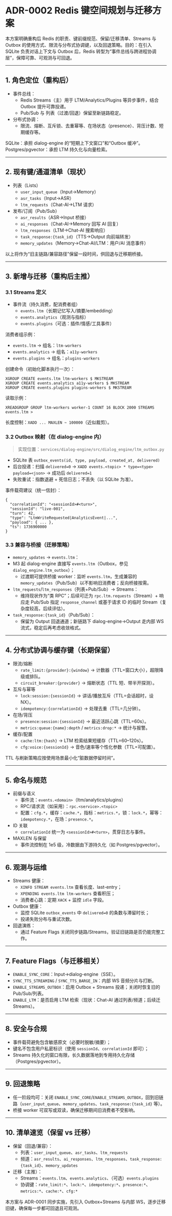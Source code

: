 # ADR-0002 Redis 键空间规划与迁移方案

本方案明确重构后 Redis 的职责、键前缀规范、保留/迁移清单、Streams 与 Outbox 的使用方式、限流与分布式协调键，以及回退策略。目的：在引入 SQLite 负责对话上下文与 Outbox 后，Redis 转型为“事件总线与跨进程协调层”，保障可靠、可观测与可回退。

---

## 1. 角色定位（重构后）

- 事件总线：
  - Redis Streams（主）用于 LTM/Analytics/Plugins 等异步事件，结合 Outbox 提升可靠投递。
  - Pub/Sub 与 列表（过渡/回退）保留至新链路稳定。
- 分布式协调：
  - 限流、熔断、互斥锁、去重幂等、在场状态（presence）、背压计数、短期缓存等。

SQLite：承担 dialog-engine 的“短期上下文窗口”和“Outbox 缓冲”。Postgres/pgvector：承担 LTM 持久化与向量检索。

---

## 2. 现有键/通道清单（现状）

- 列表（Lists）
  - `user_input_queue`（Input→Memory）
  - `asr_tasks`（Input→ASR）
  - `ltm_requests`（Chat-AI→LTM 请求）
- 发布/订阅（Pub/Sub）
  - `asr_results`（ASR→Input 桥接）
  - `ai_responses`（Chat-AI→Memory 回写 AI 回复）
  - `ltm_responses`（LTM→Chat-AI 搜索响应）
  - `task_response:{task_id}`（TTS→Output 向前端转发）
  - `memory_updates`（Memory→Chat-AI/LTM：用户/AI 消息事件）

以上将作为“旧主链路/兼容路径”保留一段时间，供回退与迁移期桥接。

---

## 3. 新增与迁移（重构后主推）

### 3.1 Streams 定义

- 事件流（持久消费，配消费者组）
  - `events.ltm`（长期记忆写入/摘要/embedding）
  - `events.analytics`（观测与指标）
  - `events.plugins`（可选：插件/情感/工具事件）

消费者组示例：
- `events.ltm` → 组名：`ltm-workers`
- `events.analytics` → 组名：`a11y-workers`
- `events.plugins` → 组名：`plugins-workers`

创建命令（初始化脚本执行一次）：
```
XGROUP CREATE events.ltm ltm-workers $ MKSTREAM
XGROUP CREATE events.analytics a11y-workers $ MKSTREAM
XGROUP CREATE events.plugins plugins-workers $ MKSTREAM
```

读取示例：
```
XREADGROUP GROUP ltm-workers worker-1 COUNT 16 BLOCK 2000 STREAMS events.ltm >
```

长度控制：`XADD ... MAXLEN ~ 100000`（近似裁剪）。

### 3.2 Outbox 映射（在 dialog-engine 内）

> 实现位置：`services/dialog-engine/src/dialog_engine/ltm_outbox.py`

- SQLite 表 `outbox_events(id, type, payload, created_at, delivered)`
- 后台投递：扫描 `delivered=0` → `XADD events.<topic> * type=<type> payload=<json>` → 成功后 `delivered=1`
- 失败重试：指数退避 + 死信日志；不丢失（以 SQLite 为准）。

事件载荷建议（统一信封）：
```
{
  "correlationId": "<sessionId>#<turn>",
  "sessionId": "live-001",
  "turn": 42,
  "type": "LtmWriteRequested|AnalyticsEvent|...",
  "payload": { ... },
  "ts": 1736900000
}
```

### 3.3 兼容与桥接（迁移策略）

- `memory_updates` → `events.ltm`：
- M3 起 dialog-engine 直接写 `events.ltm`（Outbox，参见 `dialog_engine.ltm_outbox`）；
  - 过渡期可提供桥接 worker：监听 `events.ltm`，生成兼容的 `memory_updates`（Pub/Sub）以不影响旧消费者；反向桥接按需。
- `ltm_requests`/`ltm_responses`（列表+Pub/Sub）→ Streams：
  - 维持现状作为“类 RPC”；后续可迁为 `rpc.ltm.requests`（Stream）+ 响应走 Pub/Sub 指定 `response_channel` 或基于请求 ID 的临时 Stream（复杂度较高，后续评估）。
- `task_response:{task_id}`（Pub/Sub）：
  - 保留为 Output 回退通道；新链路下 dialog-engine→Output 走内部 WS 流式，稳定后再考虑收敛格式。

---

## 4. 分布式协调与缓存键（长期保留）

- 限流/熔断
  - `rate_limit:{provider}:{window}` → 计数器（TTL=窗口大小），超限降级或排队。
  - `circuit_breaker:{provider}` → 熔断状态（TTL 短、带半开探测）。
- 互斥与幂等
  - `lock:session:{sessionId}` → 讲话/播放互斥（TTL=会话超时，设 NX）。
  - `idempotency:{correlationId}` → 处理去重（TTL=几分钟）。
- 在场/背压
  - `presence:session:{sessionId}` → 最近活跃心跳（TTL=60s）。
  - `metrics:queue:{name}:depth` / `metrics:drop:*` → 统计与报警。
- 缓存/配置
  - `cache:ltm:{hash}` → LTM 检索结果短缓存（TTL=60–120s）。
  - `cfg:voice:{sessionId}` → 音色/速率等个性化参数（TTL=可配置）。

TTL 与刷新策略应按使用场景最小化“脏数据停留时间”。

---

## 5. 命名与规范

- 前缀与语义
  - 事件流：`events.<domain>`（ltm/analytics/plugins）
  - RPC/请求流（如采用）：`rpc.<service>.<topic>`
  - 配置：`cfg.*`，缓存：`cache.*`，指标：`metrics.*`，锁：`lock.*`，幂等：`idempotency.*`，在场：`presence.*`。
- ID 关联
  - `correlationId` 统一为 `<sessionId>#<turn>`，贯穿日志与事件。
- MAXLEN 与保留
  - 事件流控制在 1e5 级，冷数据由下游持久化（如 Postgres/pgvector）。

---

## 6. 观测与运维

- Streams 健康：
  - `XINFO STREAM events.ltm` 查看长度、last-entry；
  - `XPENDING events.ltm ltm-workers` 查看积压；
  - 消费者心跳：定期 `XACK` + 监控 `idle` 字段。
- Outbox 健康：
  - 监控 SQLite `outbox_events` 中 `delivered=0` 的条数与滞留时长；
  - 投递失败分布与重试次数。
- 回退演练：
  - 通过 Feature Flags 关闭同步链路/Streams，验证旧链路是否仍能完整工作。

---

## 7. Feature Flags（与迁移相关）

- `ENABLE_SYNC_CORE`：Input→dialog-engine（SSE）。
- `SYNC_TTS_STREAMING` / `SYNC_TTS_BARGE_IN`：内部 WS 音频分片与打断。
- `ENABLE_STREAMS_OUTBOX`：启用 Outbox + Streams 投递；关闭时恢复旧的 Pub/Sub/列表。
- `ENABLE_LTM`：是否启用 LTM 检索（现状：Chat-AI 通过列表/频道；后续迁 Streams）。

---

## 8. 安全与合规

- 事件载荷避免包含敏感原文（必要时脱敏/摘要）；
- 键名不包含用户私密标识（使用 `sessionId`、`correlationId` 即可）；
- Streams 持久化的窗口有限，长久数据落地到专用持久化存储（Postgres/pgvector）。

---

## 9. 回退策略

- 任一阶段均可：关闭 `ENABLE_SYNC_CORE`/`ENABLE_STREAMS_OUTBOX`，回到旧链路（`user_input_queue`、`memory_updates`、`task_response:{task_id}` 等）。
- 桥接 worker 可双写或双读，确保迁移期间旧消费者不受影响。

---

## 10. 清单速览（保留 vs 迁移）

- 保留（回退/兼容）：
  - 列表：`user_input_queue`、`asr_tasks`、`ltm_requests`
  - 频道：`asr_results`、`ai_responses`、`ltm_responses`、`task_response:{task_id}`、`memory_updates`
- 迁移（主推）：
  - Streams：`events.ltm`、`events.analytics`、（可选）`events.plugins`
  - 协调键：`rate_limit:*`、`lock:*`、`idempotency:*`、`presence:*`、`metrics:*`、`cache:*`、`cfg:*`

本方案与 ADR-0001 同步实施，先引入 Outbox+Streams 与内部 WS，逐步迁移旧键，确保每一步都可回退且可观测。
